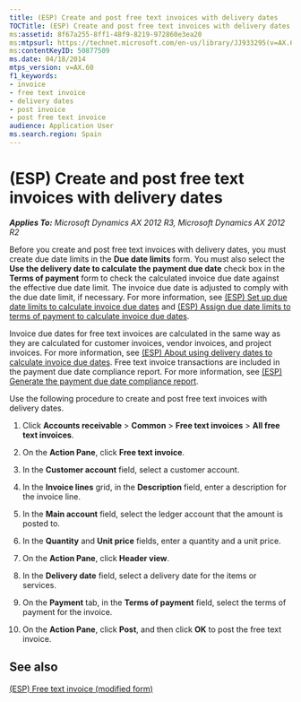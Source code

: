 ```yaml
---
title: (ESP) Create and post free text invoices with delivery dates
TOCTitle: (ESP) Create and post free text invoices with delivery dates
ms:assetid: 8f67a255-8ff1-48f9-8219-972860e3ea20
ms:mtpsurl: https://technet.microsoft.com/en-us/library/JJ933295(v=AX.60)
ms:contentKeyID: 50877509
ms.date: 04/18/2014
mtps_version: v=AX.60
f1_keywords:
- invoice
- free text invoice
- delivery dates
- post invoice
- post free text invoice
audience: Application User
ms.search.region: Spain
---
```


# (ESP) Create and post free text invoices with delivery dates 


_**Applies To:** Microsoft Dynamics AX 2012 R3, Microsoft Dynamics AX 2012 R2_

Before you create and post free text invoices with delivery dates, you must create due date limits in the **Due date limits** form. You must also select the **Use the delivery date to calculate the payment due date** check box in the **Terms of payment** form to check the calculated invoice due date against the effective due date limit. The invoice due date is adjusted to comply with the due date limit, if necessary. For more information, see [(ESP) Set up due date limits to calculate invoice due dates](esp-set-up-due-date-limits-to-calculate-invoice-due-dates.md) and [(ESP) Assign due date limits to terms of payment to calculate invoice due dates](esp-assign-due-date-limits-to-terms-of-payment-to-calculate-invoice-due-dates.md).

Invoice due dates for free text invoices are calculated in the same way as they are calculated for customer invoices, vendor invoices, and project invoices. For more information, see [(ESP) About using delivery dates to calculate invoice due dates](esp-about-using-delivery-dates-to-calculate-invoice-due-dates.md). Free text invoice transactions are included in the payment due date compliance report. For more information, see [(ESP) Generate the payment due date compliance report](esp-generate-the-payment-due-date-compliance-report.md).

Use the following procedure to create and post free text invoices with delivery dates.

1.  Click **Accounts receivable** \> **Common** \> **Free text invoices** \> **All free text invoices**.

2.  On the **Action Pane**, click **Free text invoice**.

3.  In the **Customer account** field, select a customer account.

4.  In the **Invoice lines** grid, in the **Description** field, enter a description for the invoice line.

5.  In the **Main account** field, select the ledger account that the amount is posted to.

6.  In the **Quantity** and **Unit price** fields, enter a quantity and a unit price.

7.  On the **Action Pane**, click **Header view**.

8.  In the **Delivery date** field, select a delivery date for the items or services.

9.  On the **Payment** tab, in the **Terms of payment** field, select the terms of payment for the invoice.

10. On the **Action Pane**, click **Post**, and then click **OK** to post the free text invoice.

## See also

[(ESP) Free text invoice (modified form)](https://technet.microsoft.com/en-us/library/jj916229\(v=ax.60\))

  


